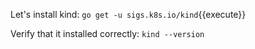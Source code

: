 Let's install kind: `go get -u sigs.k8s.io/kind`{{execute}}

Verify that it installed correctly: `kind --version`
